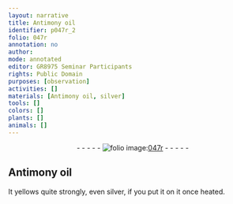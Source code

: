 ```yaml
---
layout: narrative
title: Antimony oil
identifier: p047r_2
folio: 047r
annotation: no
author:
mode: annotated
editor: GR8975 Seminar Participants
rights: Public Domain
purposes: [observation]
activities: []
materials: [Antimony oil, silver]
tools: []
colors: []
plants: []
animals: []
---
```


 <div class="folio" align="center">- - - - - <a href="http://gallica.bnf.fr/ark:/12148/btv1b10500001g/f99.image" target="_blank"><img src="https://cu-mkp.github.io/GR8975-edition/assets/photo-icon.png" alt="folio image: " style="display:inline-block; margin-bottom:-3px;"/>047r</a> - - - - - </div>  

##  <span class="material">Antimony oil</span> 

 
It yellows quite strongly, even <span class="material">silver</span>, if you put it on it once heated.
 
